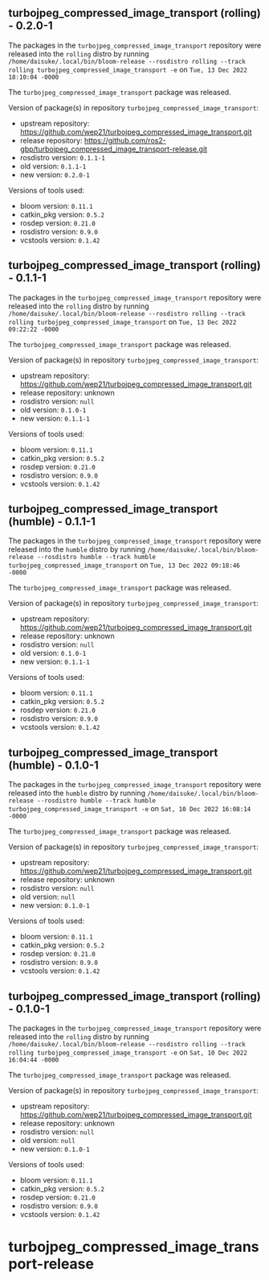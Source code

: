## turbojpeg_compressed_image_transport (rolling) - 0.2.0-1

The packages in the `turbojpeg_compressed_image_transport` repository were released into the `rolling` distro by running `/home/daisuke/.local/bin/bloom-release --rosdistro rolling --track rolling turbojpeg_compressed_image_transport -e` on `Tue, 13 Dec 2022 18:10:04 -0000`

The `turbojpeg_compressed_image_transport` package was released.

Version of package(s) in repository `turbojpeg_compressed_image_transport`:

- upstream repository: https://github.com/wep21/turbojpeg_compressed_image_transport.git
- release repository: https://github.com/ros2-gbp/turbojpeg_compressed_image_transport-release.git
- rosdistro version: `0.1.1-1`
- old version: `0.1.1-1`
- new version: `0.2.0-1`

Versions of tools used:

- bloom version: `0.11.1`
- catkin_pkg version: `0.5.2`
- rosdep version: `0.21.0`
- rosdistro version: `0.9.0`
- vcstools version: `0.1.42`


## turbojpeg_compressed_image_transport (rolling) - 0.1.1-1

The packages in the `turbojpeg_compressed_image_transport` repository were released into the `rolling` distro by running `/home/daisuke/.local/bin/bloom-release --rosdistro rolling --track rolling turbojpeg_compressed_image_transport` on `Tue, 13 Dec 2022 09:22:22 -0000`

The `turbojpeg_compressed_image_transport` package was released.

Version of package(s) in repository `turbojpeg_compressed_image_transport`:

- upstream repository: https://github.com/wep21/turbojpeg_compressed_image_transport.git
- release repository: unknown
- rosdistro version: `null`
- old version: `0.1.0-1`
- new version: `0.1.1-1`

Versions of tools used:

- bloom version: `0.11.1`
- catkin_pkg version: `0.5.2`
- rosdep version: `0.21.0`
- rosdistro version: `0.9.0`
- vcstools version: `0.1.42`


## turbojpeg_compressed_image_transport (humble) - 0.1.1-1

The packages in the `turbojpeg_compressed_image_transport` repository were released into the `humble` distro by running `/home/daisuke/.local/bin/bloom-release --rosdistro humble --track humble turbojpeg_compressed_image_transport` on `Tue, 13 Dec 2022 09:18:46 -0000`

The `turbojpeg_compressed_image_transport` package was released.

Version of package(s) in repository `turbojpeg_compressed_image_transport`:

- upstream repository: https://github.com/wep21/turbojpeg_compressed_image_transport.git
- release repository: unknown
- rosdistro version: `null`
- old version: `0.1.0-1`
- new version: `0.1.1-1`

Versions of tools used:

- bloom version: `0.11.1`
- catkin_pkg version: `0.5.2`
- rosdep version: `0.21.0`
- rosdistro version: `0.9.0`
- vcstools version: `0.1.42`


## turbojpeg_compressed_image_transport (humble) - 0.1.0-1

The packages in the `turbojpeg_compressed_image_transport` repository were released into the `humble` distro by running `/home/daisuke/.local/bin/bloom-release --rosdistro humble --track humble turbojpeg_compressed_image_transport -e` on `Sat, 10 Dec 2022 16:08:14 -0000`

The `turbojpeg_compressed_image_transport` package was released.

Version of package(s) in repository `turbojpeg_compressed_image_transport`:

- upstream repository: https://github.com/wep21/turbojpeg_compressed_image_transport.git
- release repository: unknown
- rosdistro version: `null`
- old version: `null`
- new version: `0.1.0-1`

Versions of tools used:

- bloom version: `0.11.1`
- catkin_pkg version: `0.5.2`
- rosdep version: `0.21.0`
- rosdistro version: `0.9.0`
- vcstools version: `0.1.42`


## turbojpeg_compressed_image_transport (rolling) - 0.1.0-1

The packages in the `turbojpeg_compressed_image_transport` repository were released into the `rolling` distro by running `/home/daisuke/.local/bin/bloom-release --rosdistro rolling --track rolling turbojpeg_compressed_image_transport -e` on `Sat, 10 Dec 2022 16:04:44 -0000`

The `turbojpeg_compressed_image_transport` package was released.

Version of package(s) in repository `turbojpeg_compressed_image_transport`:

- upstream repository: https://github.com/wep21/turbojpeg_compressed_image_transport.git
- release repository: unknown
- rosdistro version: `null`
- old version: `null`
- new version: `0.1.0-1`

Versions of tools used:

- bloom version: `0.11.1`
- catkin_pkg version: `0.5.2`
- rosdep version: `0.21.0`
- rosdistro version: `0.9.0`
- vcstools version: `0.1.42`


# turbojpeg_compressed_image_transport-release
